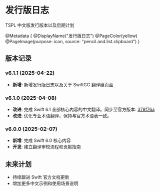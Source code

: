 # 发行版日志

TSPL 中文版发行版本以及后期计划

@Metadata {
    @DisplayName("发行版日志")
    @PageColor(yellow)
    @PageImage(purpose: icon, source: "pencil.and.list.clipboard")
}

## 版本记录

### v6.1.1 (2025-04-22)

- **新增**: 新增发行版日志以及关于 SwiftGG 翻译组页面

### v6.1.0 (2025-04-08)

- **改进**: 完成 Swift 6.1 全部核心内容的中文翻译。同步至官方版本: [378f76a](https://github.com/swiftlang/swift-book/commit/378f76a4a0fb29cd72722686f78cb7c097437796])
- **改进**: 优化专业术语翻译，保持与官方术语表一致。

### v6.0.0 (2025-02-07)

- **新增**: 完成 Swift 6.0 核心内容
- **开发**: 建立翻译审校流程和贡献指南

## 未来计划

- 持续跟进 Swift 官方文档更新
- 增加更多中文示例和使用场景说明